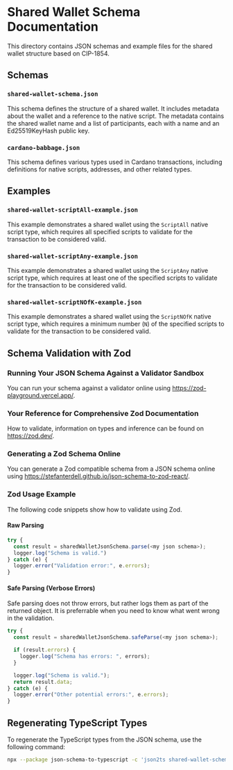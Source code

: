 # Shared Wallet Schema Documentation

This directory contains JSON schemas and example files for the shared wallet structure based on CIP-1854.

## Schemas

### `shared-wallet-schema.json`

This schema defines the structure of a shared wallet.
It includes metadata about the wallet and a reference to the native script.
The metadata contains the shared wallet name and a list of participants, each with a name and an Ed25519KeyHash public key.

### `cardano-babbage.json`

This schema defines various types used in Cardano transactions, including definitions for native scripts, addresses, and other related types.

## Examples

### `shared-wallet-scriptAll-example.json`

This example demonstrates a shared wallet using the `ScriptAll` native script type,
which requires all specified scripts to validate for the transaction to be considered valid.

### `shared-wallet-scriptAny-example.json`

This example demonstrates a shared wallet using the `ScriptAny` native script type,
which requires at least one of the specified scripts to validate for the transaction to be considered valid.

### `shared-wallet-scriptNOfK-example.json`

This example demonstrates a shared wallet using the `ScriptNOfK` native script type,
which requires a minimum number (`N`) of the specified scripts to validate for the transaction to be considered valid.

## Schema Validation with Zod

### Running Your JSON Schema Against a Validator Sandbox

You can run your schema against a validator online using <https://zod-playground.vercel.app/>.

### Your Reference for Comprehensive Zod Documentation

How to validate, information on types and inference can be found on <https://zod.dev/>.

### Generating a Zod Schema Online

You can generate a Zod compatible schema from a JSON schema online using <https://stefanterdell.github.io/json-schema-to-zod-react/>.

### Zod Usage Example

The following code snippets show how to validate using Zod.

#### Raw Parsing

```js
try {
  const result = sharedWalletJsonSchema.parse(<my json schema>);
  logger.log("Schema is valid.")
} catch (e) {
  logger.error("Validation error:", e.errors);
}
```

#### Safe Parsing (Verbose Errors)

Safe parsing does not throw errors, but rather logs them as part of the returned object. It is preferrable when you need to know what went wrong in the validation.

```js
try {
  const result = sharedWalletJsonSchema.safeParse(<my json schema>);

  if (result.errors) {
    logger.log("Schema has errors: ", errors);
  }

  logger.log("Schema is valid.");
  return result.data;
} catch (e) {
  logger.error("Other potential errors:", e.errors);
}
```

## Regenerating TypeScript Types

To regenerate the TypeScript types from the JSON schema, use the following command:

```sh
npx --package json-schema-to-typescript -c 'json2ts shared-wallet-schema.json > shared-wallet-types-autogenerated.ts'
```
